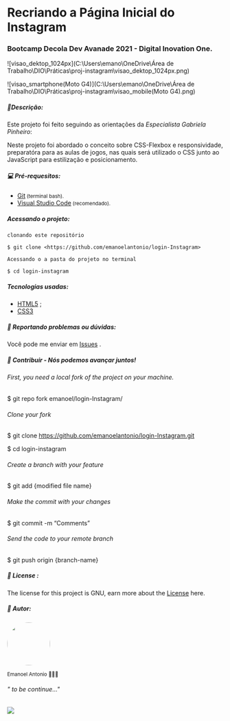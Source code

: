 # Recriando a Página Inicial do Instagram 

### Bootcamp Decola Dev Avanade 2021 - Digital Inovation One.

![visao_dektop_1024px](C:\Users\emano\OneDrive\Área de Trabalho\DIO\Práticas\proj-instagram\visao_dektop_1024px.png)

![visao_smartphone(Moto G4)](C:\Users\emano\OneDrive\Área de Trabalho\DIO\Práticas\proj-instagram\visao_mobile(Moto G4).png)



##### 📑Descrição:

Este projeto foi feito seguindo as orientações da *Especialista Gabriela Pinheiro*:

Neste projeto foi abordado o conceito sobre CSS-Flexbox e responsividade, preparatóra para as aulas de jogos, nas quais será utilizado o CSS junto ao JavaScript para estilização e posicionamento.

##### :computer: Pré-requesitos: 

* <a href="https://git-scm.com">Git</a><small> (terminal bash).</small>
* <a href="https//code.visualstudio.com">Visual Studio Code</a><small> (recomendado).</small>

##### Acessando o projeto:

````
clonando este repositório

$ git clone <https://github.com/emanoelantonio/login-Instagram>

Acessando o a pasta do projeto no terminal

$ cd login-instagram
````

##### Tecnologias usadas:

- [HTML5](https://www.w3schools.com/html/) ;
- [CSS3](https://www.w3schools.com/css/)

##### :page_facing_up: Reportando problemas ou dúvidas:

Você pode me enviar em <a href="https://github.com/emanoelantonio/login-instagram/issues">Issues</a> .

##### 🤝 Contribuir  - Nós podemos avançar juntos!

###### First, you need a local fork of the project on your machine.

$ git repo fork emanoel/login-Instagram/

###### Clone your fork

$ git clone https://github.com/emanoelantonio/login-Instagram.git 

$ cd login-instagram

###### Create a branch with your feature

$ git add {modified file name}

###### Make the commit with your changes

$ git commit -m “Comments”

###### Send the code to your remote branch

$ git push origin {branch-name}

##### 📑 License :

The license for this project is GNU, earn more about the [License](https://github.com/emanoelantonio/login-Instagram/blob/main/LICENSE) here.

##### 🧠 Autor: 

<img style="border-radius: 50%;" src="https://avatars2.githubusercontent.com/u/60781248?s=460&u=43dbba3483d275c3d8964df24a8f5139f53dc282&v=4" width="100px;" alt=""/><br/>

<sub>Emanoel Antonio 👨🏻‍💻</sub>

###### " to be continue..."

<a href="https://www.linkedin.com/in/emanoel-antonio-silva/">
<img align="center" src="https://img.shields.io/static/v1?label=&message=Linkedin&color=3D008A&style=for-the-badge&logo=linkedin"/></a>

